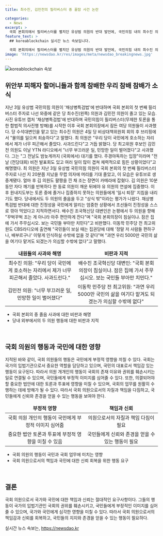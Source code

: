 ```yaml
---
title: 최수진, 김민전의 필리버스터 중 꿀잠 사건 논란

categories:
  - News
excerpt: >
  국회 본회의에서 필리버스터를 펼치던 유상범 의원의 반대 발언에, 국민의힘 내의 최수진 의원과 김민전 의원이 졸음을 자아내며 논란이 되었습니다. 최 의원은 졸음으로 국민에게 실망스럽고 민망한 일이라며 사과하였으며, 김 의원도 비슷한 입장을 표명했습니다. 이는 국민들에게 진정성을 보여야 할 시기에 부적절한 모습으로 비판을 받았으며, 정당 내부에서도 상식 밖이라는 평가를 받았습니다. 이에 대한 국민들의 실망과 불만이 고조되고 있습니다.
feature_text: >
  ## koreablockchain 실시간 뉴스 속보입니다.

  국회 본회의에서 필리버스터를 펼치던 유상범 의원의 반대 발언에, 국민의힘 내의 최수진 의원과 김민전 의원이 졸음을 자아내며 논란이 되었습니다. 최 의원은 졸음으로 국민에게 실망스럽고 민망한 일이라며 사과하였으며, 김 의원도 비슷한 입장을 표명했습니다. 이는 국민들에게 진정성을 보여야 할 시기에 부적절한 모습으로 비판을 받았으며, 정당 내부에서도 상식 밖이라는 평가를 받았습니다. 이에 대한 국민들의 실망과 불만이 고조되고 있습니다.
image: 'https://newsdao.kr/res/images/meta/newsdao_breakingnews.jpg'
---
```


<p><img src="https://newsdao.kr/res/images/meta/newsdao_breakingnews.jpg" alt="koreablockchain 속보" /></p>

<h2 data-ke-size="size26">위안부 피해자 할머니들과 함께 참배한 우리 참배 참배가 소식</h2>

<p data-ke-size="size16">지난 3일 유상범 국민의힘 의원이 '채상병특검법'에 반대하며 국회 본회의 첫 번째 필리버스터 주자로 나선 와중에 같은 당 최수진(왼쪽) 의원과 김민전 의원이 졸고 있는 모습. 사진 유튜브 캡처 '채상병특검법'에 반대하며 국민의힘이 필리버스터(무제한 토론을 통한 합법적 의사진행 방해)를 시작한 이후 국회 본회의장에서 잠든 여당 의원들이 사과했다. 당 수석대변인을 맡고 있는 최수진 의원은 4일 당 비상대책위원회 회의 후 브리핑에서 "물의를 일으켜 죄송하다"고 말했다. 최 의원은 "우리 당이 국민에게 호소하는 자리에서 제가 너무 피곤해서 졸았다. 사과드린다"고 거듭 밝혔다. 당 최고위원 후보인 김민전 의원도 이날 YTN 라디오에서 "너무 부끄러운 일, 민망한 일이 벌어졌다"고 사과했다. 그는 "그 전날도 밤늦게까지 (국회에서) 대기를 했다. 주경야독하는 입장"이라며 "전날 (전당대회) 비전 발표회도 있고 여러 일이 많이 겹쳐 체력적으로 힘든 상황이었다"고 해명했다. 최 의원은 지난 3일 유상범 국민의힘 의원이 국회 본회의 첫 번째 필리버스터 주자로 나선 지 20분쯤 지났을 무렵 의자에 머리를 기대 졸았고, 이 모습은 유튜브로 생중계됐다. 얼마 후 김 의원도 팔짱을 낀 채 조는 장면이 카메라에 잡혔다. 김 의원은 10분 동안 자다 깨기를 반복하다 한 동료 의원이 깨운 뒤에야 유 의원의 연설에 집중했다. 이후 원내지도부는 토론 중에 졸거나 집중하지 못하는 의원들에게 '일시 퇴장' 지침을 내리기도 했다. 당내에서도 두 의원의 졸음을 두고 "상식 밖"이라는 평가가 나왔다. 채상병 특검법 반대에 대한 진정성을 국민에게 알리는 엄중한 상황에서 초선들이 진정성을 스스로 깎아 먹었다고 지적하면서다. 배수진 조국혁신당 대변인은 논평에서 두 의원을 향해 "꾸벅꾸벅 조는 게 아니라 아주 편안하게 잔다"며 "국회 본회의장이 침실이냐. 잠은 집에 가서 주무십시오. 보는 국민들 부아만 치민다"고 비판했다. 이동학 민주당 전 최고위원도 CBS라디오에 출연해 "국민들이 보실 때는 집권당에 대해 '정말 저 사람들 편하구나, 배부르구나' 이렇게 인식하실 수밖에 없을 것 같다"며 "과연 우리 5000만 국민의 삶을 여기다 맡겨도 되겠는가 의심할 수밖에 없다"고 말했다.</p>

<table>
<thead>
    <tr>
        <td style="text-align: center; height: 17px;"><b>내원들의 사과와 해명</b></td>
        <td style="text-align: center; height: 17px;"><b>비판과 지적</b></td>
    </tr>
</thead>
<tbody>
    <tr>
        <td style="text-align: center;">최수진 의원: "우리 당이 국민에게 호소하는 자리에서 제가 너무 피곤해서 졸았다. 사과드린다."</td>
        <td style="text-align: center;">배수진 조국혁신당 대변인: "국회 본회의장이 침실이냐. 잠은 집에 가서 주무십시오. 보는 국민들 부아만 치민다."</td>
    </tr>
    <tr>
        <td style="text-align: center;">김민전 의원: "너무 부끄러운 일, 민망한 일이 벌어졌다"</td>
        <td style="text-align: center;">이동학 민주당 전 최고위원: "과연 우리 5000만 국민의 삶을 여기다 맡겨도 되겠는가 의심할 수밖에 없다"</td>
    </tr>
</tbody>
</table>

<ul>
    <li>국회 본회의 중 졸음 사과에 대한 비판과 해명</li>
    <li>당내 외부에서의 두 의원 행동에 대한 비판과 지적</li>
</ul>

<p data-ke-size="size16">&nbsp;</p>

<h2 data-ke-size="size26">국회 의원의 행동과 국민에 대한 영향</h2>

<p data-ke-size="size16">지적된 바와 같이, 국회 의원들의 행동은 국민에게 부정적 영향을 끼칠 수 있다. 국회는 국가의 입법기관으로서 중요한 역할을 담당하고 있으며, 국민의 대표로서 책임감 있는 행동이 요구된다. 따라서 의원 개개인의 행동이 국회의 존재 이유와 권위를 훼손시키는 일로 연결될 수 있으며, 국민들에게 부정적 이미지를 심어줄 수 있다. 또한, 의결되어야 할 중요한 법안에 대한 토론과 투표에 영향을 미칠 수 있으며, 국회의 업무를 원활히 수행하는 데에 방해가 될 수 있다. 따라서 국회 의원으로서의 자질과 책임을 다짐하고, 국민들에게 신뢰와 존경을 얻을 수 있는 행동을 보여야 한다.</p>

<table>
<thead>
    <tr>
        <td style="text-align: center; height: 17px;"><b>부정적 영향</b></td>
        <td style="text-align: center; height: 17px;"><b>책임과 신뢰</b></td>
    </tr>
</thead>
<tbody>
    <tr>
        <td style="text-align: center;">국회 의원 개인의 행동이 국민에게 부정적 이미지 심어줌</td>
        <td style="text-align: center;">의원으로서의 자질과 책임 다짐이 필요</td>
    </tr>
    <tr>
        <td style="text-align: center;">중요한 법안 토론과 투표에 부정적 영향을 미칠 수 있음</td>
        <td style="text-align: center;">국민들에게 신뢰와 존경을 얻을 수 있는 행동이 필요</td>
    </tr>
</tbody>
</table>

<ul>
    <li>국회 의원의 행동이 국민과 국회 업무에 미치는 영향</li>
    <li>국회 의원으로서의 책임과 국민에 대한 신뢰 회복을 위한 행동 요구</li>
</ul>

<p data-ke-size="size16">&nbsp;</p>

<h2 data-ke-size="size26">결론</h2>

<p data-ke-size="size16">국회 의원으로서 국가와 국민에 대한 책임과 신뢰는 절대적인 요구사항이다. 그들의 행동이 국가의 입법기관인 국회의 권위를 훼손시키고, 국민들에게 부정적인 이미지를 심어줄 수 있으며, 국가와 국민에게 심각한 영향을 미칠 수 있다. 따라서 국회 의원으로서의 책임감과 신뢰를 회복하고, 국민들의 지지와 존경을 얻을 수 있는 행동이 필요하다. </p>
실시간 뉴스 속보는, <a href="https://newsdao.kr" rel="dofollow">https://newsdao.kr</a>


